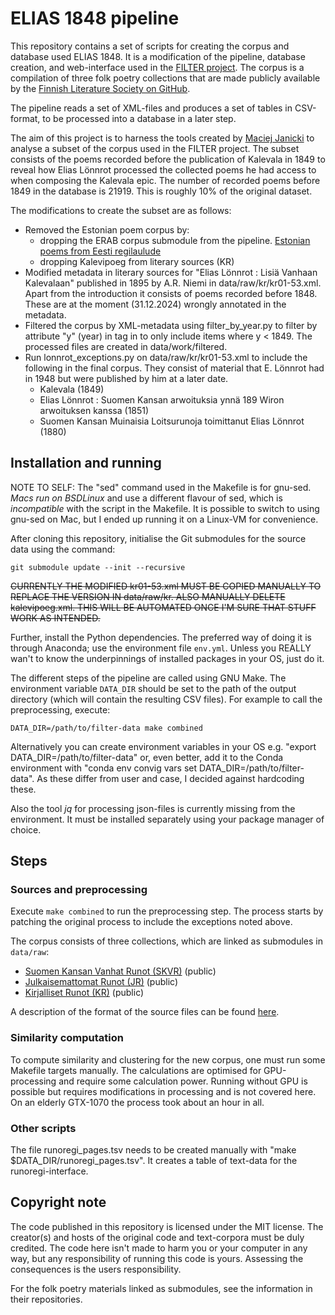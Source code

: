 # ELIAS 1848 pipeline

This repository contains a set of scripts for creating the corpus and
database used ELIAS 1848. It is a modification of the
pipeline, database creation, and web-interface used in the
[FILTER project](https://blogs.helsinki.fi/filter-project/).
The corpus is a compilation of three folk poetry collections that
are made publicly available by the [Finnish Literature Society on
GitHub](https://github.com/sks190).

The pipeline reads a set of XML-files and produces a set of tables 
in CSV-format, to be processed into a database in a later step.

The aim of this project is to harness the tools created by [Maciej
Janicki](https://github.com/maciejjan) to analyse a subset of the
corpus used in the FILTER project. The subset consists of the
poems recorded before the publication of Kalevala in 1849 to
reveal how Elias Lönnrot processed the collected poems he had access
to when composing the Kalevala epic. The number of recorded poems
before 1849 in the database is 21919. This is roughly 10% of the 
original dataset.

The modifications to create the subset are as follows:
- Removed the Estonian poem corpus by:
  - dropping the ERAB corpus submodule from the pipeline.
  [Estonian poems from Eesti regilaulude](https://github.com/rahvaluule/erab)
  - dropping Kalevipoeg from literary sources (KR)
- Modified metadata in literary sources for "Elias Lönnrot : Lisiä Vanhaan Kalevalaan"
  published in 1895 by A.R. Niemi in data/raw/kr/kr01-53.xml.
  Apart from the introduction it consists of poems recorded before 1848.
  These are at the moment (31.12.2024) wrongly annotated in the metadata.
- Filtered the corpus by XML-metadata using filter_by_year.py to filter by
  attribute "y" (year) in tag in <ITEM> to only include items where y < 1849.
  The processed files are created in data/work/filtered.
- Run lonnrot_exceptions.py on data/raw/kr/kr01-53.xml to include the following in the
  final corpus. They consist of material that E. Lönnrot had in 1948 but were
  published by him at a later date.
  - Kalevala (1849)
  - Elias Lönnrot : Suomen Kansan arwoituksia ynnä 189 Wiron arwoituksen kanssa (1851)
  - Suomen Kansan Muinaisia Loitsurunoja toimittanut Elias Lönnrot (1880)

## Installation and running

NOTE TO SELF: The "sed" command used in the Makefile is for gnu-sed. *Macs run
on BSDLinux* and use a different flavour of sed, which is *incompatible* 
with the script in the Makefile. It is possible to switch to using gnu-sed on
Mac, but I ended up running it on a Linux-VM for convenience.

After cloning this repository, initialise the Git submodules for the
source data using the command:
```
git submodule update --init --recursive
```
<del> CURRENTLY THE MODIFIED kr01-53.xml MUST BE COPIED MANUALLY TO REPLACE
THE VERSION IN data/raw/kr. ALSO MANUALLY DELETE kalevipoeg.xml.
THIS WILL BE AUTOMATED ONCE I'M SURE THAT STUFF WORK AS INTENDED.</del>

Further, install the Python dependencies. The preferred way of doing it
is through Anaconda; use the environment file `env.yml`. Unless you
REALLY wan't to know the underpinnings of installed packages in your OS, just do it.

The different steps of the pipeline are called using GNU Make. The
environment variable `DATA_DIR` should be set to the path of the output
directory (which will contain the resulting CSV files). For example to
call the preprocessing, execute:
```
DATA_DIR=/path/to/filter-data make combined
```
Alternatively you can create environment variables in your OS e.g.
"export DATA_DIR=/path/to/filter-data" or, even better, add it to
the Conda environment with "conda env convig vars set DATA_DIR=/path/to/filter-data".
As these differ from user and case, I decided against hardcoding these.

Also the tool *jq* for processing json-files is currently missing from the
environment. It must be installed separately using your package manager of choice.

## Steps

### Sources and preprocessing

Execute `make combined` to run the preprocessing step. The process starts by
patching the original process to include the exceptions noted above.

The corpus consists of three collections, which are linked as submodules in
`data/raw`:
* [Suomen Kansan Vanhat Runot (SKVR)](https://github.com/sks190/SKVR) (public)
* [Julkaisemattomat Runot (JR)](https://github.com/sks190/jr) (public)
* [Kirjalliset Runot (KR)](https://github.com/sks190/kr_FILTER) (public)

A description of the format of the source files can be found [here](./data/raw/README.md).

### Similarity computation

To compute similarity and clustering for the new corpus, one must run some Makefile targets
manually. The calculations are optimised for GPU-processing and require some
calculation power. Running without GPU is possible but requires modifications in
processing and is not covered here. On an elderly GTX-1070 the process took about an hour in all.

### Other scripts

The file runoregi_pages.tsv needs to be created manually with "make $DATA_DIR/runoregi_pages.tsv".
It creates a table of text-data for the runoregi-interface.


## Copyright note

The code published in this repository is licensed under the MIT license. The creator(s) and
hosts of the original code and text-corpora must be duly credited. The code here isn't made
to harm you or your computer in any way, but any responsibility of running this code is
yours. Assessing the consequences is the users responsibility.

For the folk poetry materials linked as submodules, see the information
in their repositories.
